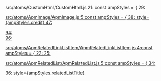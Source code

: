 src/atoms/CustomHtml/CustomHtml.js
21:    const ampStyles = {
29:        <a style={ampStyles.link} href={this.props.nodeData.attrs.fallback_url}>

src/atoms/ApmImage/ApmImage.js
5:const ampStyles = {
38:            style={ampStyles.credit}
47:          <div style={ampStyles.credit} className="figure_credit">
94:          <figcaption style={ampStyles.figure} className="figure_caption">
96:              <div style={ampStyles.text} className="figure_text">

src/atoms/ApmRelatedLinkListItem/ApmRelatedLinkListItem.js
4:const ampStyles = {
22:        <span style={ampStyles.prefix} className="apm-related-link-prefix">
25:        <a style={ampStyles.link} href={url}>

src/atoms/ApmRelatedList/ApmRelatedList.js
5:const ampStyles = {
34:      <div style={ampStyles.relatedList} className="apm-related-list">
36:          style={ampStyles.relatedListTitle}
